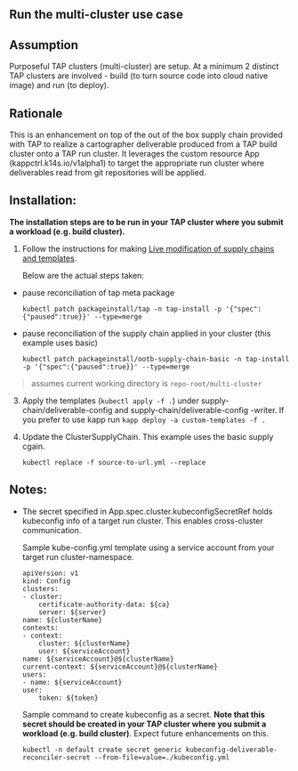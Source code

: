 ## Run the multi-cluster use case

## Assumption
Purposeful TAP clusters (multi-cluster) are setup. At a minimum 2 distinct TAP clusters are involved - build (to turn source code into cloud native image) and run (to deploy).


## Rationale
This is an enhancement on top of the out of the box supply chain provided with TAP to realize a cartographer deliverable produced from a TAP build cluster onto a TAP run cluster. It leverages the custom resource App (kappctrl.k14s.io/v1alpha1) to target the appropriate run cluster where deliverables read from git repositories will be applied.

## Installation:
**The installation steps are to be run in your TAP cluster where you submit a workload (e.g. build cluster).**

1. Follow the instructions for making [Live modification of supply chains and templates](https://docs.vmware.com/en/Tanzu-Application-Platform/1.1/tap/GUID-scc-authoring-supply-chains.html#live-modification-of-supply-chains-and-templates-6). 

    Below are the actual steps taken:
- pause reconciliation of tap meta package
    ```
    kubectl patch packageinstall/tap -n tap-install -p '{"spec":{"paused":true}}' --type=merge
    ```
- pause reconciliation of the supply chain applied in your cluster (this example uses basic)
    ```
    kubectl patch packageinstall/ootb-supply-chain-basic -n tap-install -p '{"spec":{"paused":true}}' --type=merge
    ```

> assumes current working directory is `repo-root/multi-cluster`

3. Apply the templates (`kubectl apply -f .`) under supply-chain/deliverable-config and supply-chain/deliverable-config -writer. If you prefer to use kapp run `kapp deploy -a custom-templates -f .`

4. Update the ClusterSupplyChain. This example uses the basic supply cgain. 
    ```
    kubectl replace -f source-to-url.yml --replace
    ```

## Notes:

- The secret specified in App.spec.cluster.kubeconfigSecretRef holds kubeconfig info of a target run cluster. This enables 
cross-cluster communication. 
    
    Sample kube-config.yml template using a service account from your target run cluster-namespace.
    ```
    apiVersion: v1
    kind: Config
    clusters:
    - cluster:
        certificate-authority-data: ${ca}
        server: ${server}
    name: ${clusterName}
    contexts:
    - context:
        cluster: ${clusterName}
        user: ${serviceAccount}
    name: ${serviceAccount}@${clusterName}
    current-context: ${serviceAccount}@${clusterName}
    users:
    - name: ${serviceAccount}
    user:
        token: ${token}
    ```

    Sample command to create kubeconfig as a secret. **Note that this secret should be created in your TAP cluster where you submit a workload (e.g. build cluster)**. Expect future enhancements on this. 
    ```
    kubectl -n default create secret generic kubeconfig-deliverable-reconciler-secret --from-file=value=./kubeconfig.yml
    ```
    
